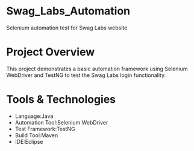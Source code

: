 # Swag_Labs_Automation
Selenium automation test for Swag Labs website

# Project Overview
This project demonstrates a basic automation framework using Selenium WebDriver and TestNG to test the Swag Labs login functionality.

# Tools & Technologies
- Language:Java  
- Automation Tool:Selenium WebDriver  
- Test Framework:TestNG  
- Build Tool:Maven  
- IDE:Eclipse  
